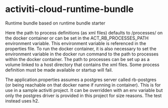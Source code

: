 # activiti-cloud-runtime-bundle

Runtime bundle based on runtime bundle starter

Here the path to process definitions (as xml files) defaults to /processes/ on the docker container or can be set in the ACT_RB_PROCESSES_PATH environment variable. This environment variable is referenced in the properties file. To run the docker container, it is also necessary to set the environment variable in the docker run command to the path to processes within the docker container. The path to processes can be set up as a volume linked to a host directory that contains the xml files. Some process definition must be made available or startup will fail.

The application.properties assumes a postgres server called rb-postgres (or being reachable on that docker name if running in container). This is for use in a sample activiti project. It can be overridden with an env variable but only the postgres driver is provided in this project for size reasons. The test instead uses h2.
